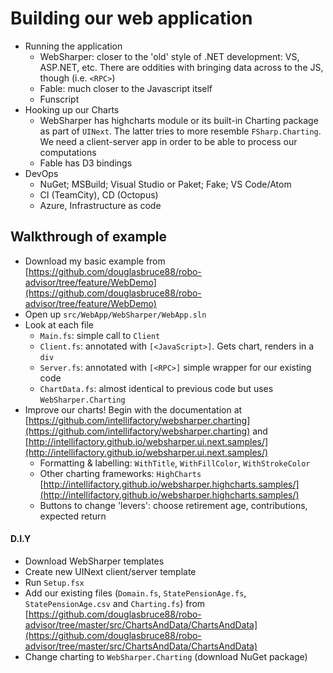 # Building our web application

- Running the application
  - WebSharper: closer to the 'old' style of .NET development: VS, ASP.NET, etc. There are oddities with bringing data across to the JS, though (i.e. `<RPC>`)
  - Fable: much closer to the Javascript itself
  - Funscript
- Hooking up our Charts
  - WebSharper has highcharts module or its built-in Charting package as part of `UINext`. The latter tries to more resemble `FSharp.Charting`. We need a client-server app in order to be able to process our computations
  - Fable has D3 bindings
- DevOps
  - NuGet; MSBuild; Visual Studio or Paket; Fake; VS Code/Atom
  - CI (TeamCity), CD (Octopus)
  - Azure, Infrastructure as code

## Walkthrough of example

- Download my basic example from [https://github.com/douglasbruce88/robo-advisor/tree/feature/WebDemo](https://github.com/douglasbruce88/robo-advisor/tree/feature/WebDemo)
- Open up `src/WebApp/WebSharper/WebApp.sln`
- Look at each file
  - `Main.fs`: simple call to `Client`
  - `Client.fs`: annotated with `[<JavaScript>]`. Gets chart, renders in a `div`
  - `Server.fs`: annotated with `[<RPC>]` simple wrapper for our existing code
  - `ChartData.fs`: almost identical to previous code but uses `WebSharper.Charting`
- Improve our charts! Begin with the documentation at [https://github.com/intellifactory/websharper.charting](https://github.com/intellifactory/websharper.charting) and [http://intellifactory.github.io/websharper.ui.next.samples/](http://intellifactory.github.io/websharper.ui.next.samples/)
  - Formatting & labelling: `WithTitle`, `WithFillColor`, `WithStrokeColor`
  - Other charting frameworks: `HighCharts` [http://intellifactory.github.io/websharper.highcharts.samples/](http://intellifactory.github.io/websharper.highcharts.samples/)
  - Buttons to change 'levers': choose retirement age, contributions, expected return

#### D.I.Y

- Download WebSharper templates
- Create new UINext client/server template
- Run `Setup.fsx`
- Add our existing files (`Domain.fs`, `StatePensionAge.fs`, `StatePensionAge.csv` and `Charting.fs`) from [https://github.com/douglasbruce88/robo-advisor/tree/master/src/ChartsAndData/ChartsAndData](https://github.com/douglasbruce88/robo-advisor/tree/master/src/ChartsAndData/ChartsAndData)
- Change charting to `WebSharper.Charting` (download NuGet package)
